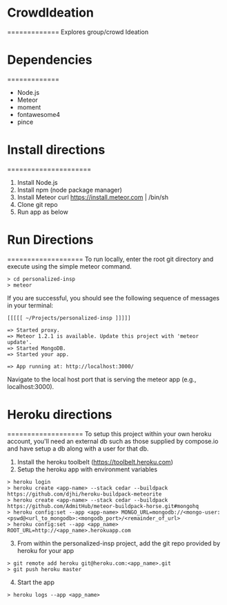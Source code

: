 # CrowdIdeation
=============
Explores group/crowd Ideation


# Dependencies
=============
* Node.js
* Meteor
* moment
* fontawesome4
* pince



# Install directions
=====================
1. Install Node.js
2. Install npm (node package manager)
3. Install Meteor curl https://install.meteor.com | /bin/sh
4. Clone git repo
5. Run app as below

# Run Directions
===================
To run locally, enter the root git directory and execute using the simple meteor command.

```
> cd personalized-insp
> meteor
```

If you are successful, you should see the following sequence of messages in your terminal:
```
[[[[[ ~/Projects/personalized-insp ]]]]]      

=> Started proxy.                             
=> Meteor 1.2.1 is available. Update this project with 'meteor update'.
=> Started MongoDB.                           
=> Started your app.                          

=> App running at: http://localhost:3000/
```
Navigate to the local host port that is serving the meteor app (e.g., localhost:3000).

# Heroku directions
===================
To setup this project within your own heroku account, you'll need
an external db such as those supplied by compose.io and have setup
a db along with a user for that db.

1. Install the heroku toolbelt (https://toolbelt.heroku.com)
2. Setup the heroku app with environment variables
```
> heroku login 
> heroku create <app-name> --stack cedar --buildpack https://github.com/djhi/heroku-buildpack-meteorite 
> heroku create <app-name> --stack cedar --buildpack https://github.com/AdmitHub/meteor-buildpack-horse.git#mongohq
> heroku config:set --app <app-name> MONGO_URL=mongodb://<mongo-user:<pswd@<url_to_mongodb>:<mongodb_port>/<remainder_of_url>
> heroku config:set --app <app_name> ROOT_URL=http://<app_name>.herokuapp.com
```
3. From within the personalized-insp project, add the git repo provided by heroku for your app
```
> git remote add heroku git@heroku.com:<app_name>.git
> git push heroku master
```
4. Start the app
```
> heroku logs --app <app_name>
```


